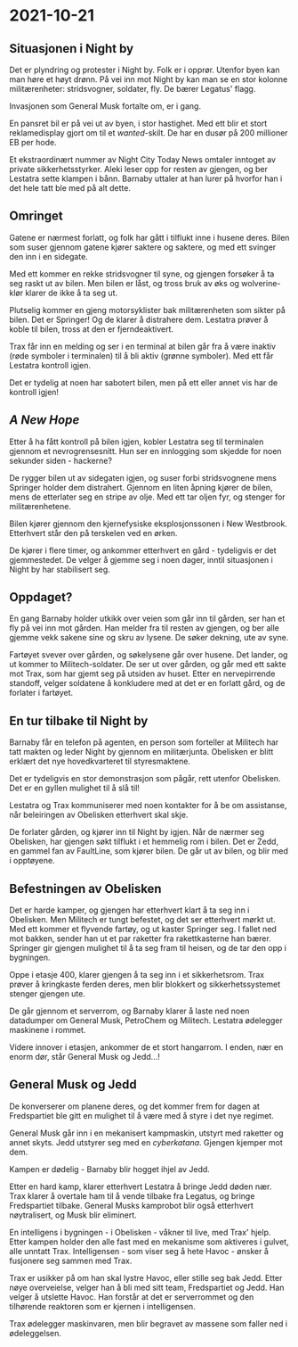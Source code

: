 # 2021-10-21

## Situasjonen i Night by

Det er plyndring og protester i Night by. Folk er i opprør. Utenfor
byen kan man høre et høyt drønn. På vei inn mot Night by kan man se en
stor kolonne militærenheter: stridsvogner, soldater, fly. De bærer
Legatus' flagg.

Invasjonen som General Musk fortalte om, er i gang.

En pansret bil er på vei ut av byen, i stor hastighet. Med ett blir et
stort reklamedisplay gjort om til et *wanted*-skilt. De har en dusør
på 200 millioner EB per hode.

Et ekstraordinært nummer av Night City Today News omtaler inntoget av
private sikkerhetsstyrker. Aleki leser opp for resten av gjengen, og
ber Lestatra sette klampen i bånn. Barnaby uttaler at han lurer på
hvorfor han i det hele tatt ble med på alt dette.

## Omringet

Gatene er nærmest forlatt, og folk har gått i tilflukt inne i husene
deres. Bilen som suser gjennom gatene kjører saktere og saktere, og
med ett svinger den inn i en sidegate.

Med ett kommer en rekke stridsvogner til syne, og gjengen forsøker å
ta seg raskt ut av bilen. Men bilen er låst, og tross bruk av øks og
wolverine-klør klarer de ikke å ta seg ut.

Plutselig kommer en gjeng motorsyklister bak militærenheten som sikter
på bilen. Det er Springer! Og de klarer å distrahere dem. Lestatra
prøver å koble til bilen, tross at den er fjerndeaktivert.

Trax får inn en melding og ser i en terminal at bilen går fra å være
inaktiv (røde symboler i terminalen) til å bli aktiv (grønne
symboler). Med ett får Lestatra kontroll igjen.

Det er tydelig at noen har sabotert bilen, men på ett eller annet vis
har de kontroll igjen!

## *A New Hope*

Etter å ha fått kontroll på bilen igjen, kobler Lestatra seg til
terminalen gjennom et nevrogrensesnitt. Hun ser en innlogging som
skjedde for noen sekunder siden - hackerne?

De rygger bilen ut av sidegaten igjen, og suser forbi stridsvognene
mens Springer holder dem distrahert. Gjennom en liten åpning kjører de
bilen, mens de etterlater seg en stripe av olje. Med ett tar oljen
fyr, og stenger for militærenhetene.

Bilen kjører gjennom den kjernefysiske eksplosjonssonen i New
Westbrook. Etterhvert står den på terskelen ved en ørken.

De kjører i flere timer, og ankommer etterhvert en gård - tydeligvis
er det gjemmestedet. De velger å gjemme seg i noen dager, inntil
situasjonen i Night by har stabilisert seg.

## Oppdaget?

En gang Barnaby holder utkikk over veien som går inn til gården, ser
han et fly på vei inn mot gården. Han melder fra til resten av
gjengen, og ber alle gjemme vekk sakene sine og skru av lysene. De
søker dekning, ute av syne.

Fartøyet svever over gården, og søkelysene går over husene. Det
lander, og ut kommer to Militech-soldater. De ser ut over gården, og
går med ett sakte mot Trax, som har gjemt seg på utsiden av
huset. Etter en nervepirrende standoff, velger soldatene å konkludere
med at det er en forlatt gård, og de forlater i fartøyet.

## En tur tilbake til Night by

Barnaby får en telefon på agenten, en person som forteller at Militech
har tatt makten og leder Night by gjennom en militærjunta. Obelisken
er blitt erklært det nye hovedkvarteret til styresmaktene.

Det er tydeligvis en stor demonstrasjon som pågår, rett utenfor
Obelisken. Det er en gyllen mulighet til å slå til!

Lestatra og Trax kommuniserer med noen kontakter for å be om
assistanse, når beleiringen av Obelisken etterhvert skal skje.

De forlater gården, og kjører inn til Night by igjen. Når de nærmer
seg Obelisken, har gjengen søkt tilflukt i et hemmelig rom i
bilen. Det er Zedd, en gammel fan av FaultLine, som kjører bilen. De
går ut av bilen, og blir med i opptøyene.

## Befestningen av Obelisken

Det er harde kamper, og gjengen har etterhvert klart å ta seg inn i
Obelisken. Men Militech er tungt befestet, og det ser etterhvert mørkt
ut. Med ett kommer et flyvende fartøy, og ut kaster Springer seg. I
fallet ned mot bakken, sender han ut et par raketter fra
rakettkasterne han bærer. Springer gir gjengen mulighet til å ta seg
fram til heisen, og de tar den opp i bygningen.

Oppe i etasje 400, klarer gjengen å ta seg inn i et
sikkerhetsrom. Trax prøver å kringkaste ferden deres, men blir
blokkert og sikkerhetssystemet stenger gjengen ute.

De går gjennom et serverrom, og Barnaby klarer å laste ned noen
datadumper om General Musk, PetroChem og Militech. Lestatra ødelegger
maskinene i rommet.

Videre innover i etasjen, ankommer de et stort hangarrom. I enden, nær
en enorm dør, står General Musk og Jedd...!

## General Musk og Jedd

De konverserer om planene deres, og det kommer frem for dagen at
Fredspartiet ble gitt en mulighet til å være med å styre i det nye
regimet.

General Musk går inn i en mekanisert kampmaskin, utstyrt med raketter
og annet skyts. Jedd utstyrer seg med en *cyberkatana*. Gjengen
kjemper mot dem.

Kampen er dødelig - Barnaby blir hogget ihjel av Jedd.

Etter en hard kamp, klarer etterhvert Lestatra å bringe Jedd døden
nær. Trax klarer å overtale ham til å vende tilbake fra Legatus, og
bringe Fredspartiet tilbake. General Musks kamprobot blir også
etterhvert nøytralisert, og Musk blir eliminert.

En intelligens i bygningen - i Obelisken - våkner til live, med Trax'
hjelp. Etter kampen holder den alle fast med en mekanisme som
aktiveres i gulvet, alle unntatt Trax. Intelligensen - som viser seg å
hete Havoc - ønsker å fusjonere seg sammen med Trax.

Trax er usikker på om han skal lystre Havoc, eller stille seg bak
Jedd. Etter nøye overveielse, velger han å bli med sitt team,
Fredspartiet og Jedd. Han velger å utslette Havoc. Han forstår at det
er serverrommet og den tilhørende reaktoren som er kjernen i
intelligensen.

Trax ødelegger maskinvaren, men blir begravet av massene som faller
ned i ødeleggelsen.
